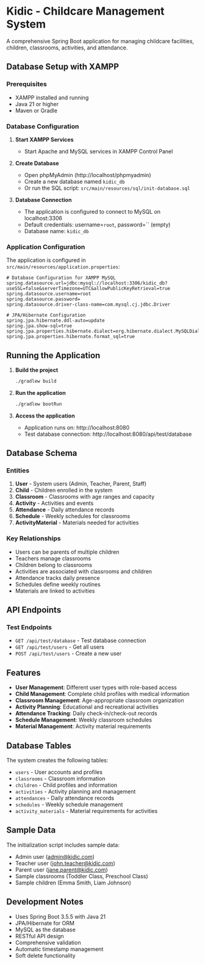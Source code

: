 # Kidic - Childcare Management System

A comprehensive Spring Boot application for managing childcare facilities, children, classrooms, activities, and attendance.

## Database Setup with XAMPP

### Prerequisites
- XAMPP installed and running
- Java 21 or higher
- Maven or Gradle

### Database Configuration

1. **Start XAMPP Services**
   - Start Apache and MySQL services in XAMPP Control Panel

2. **Create Database**
   - Open phpMyAdmin (http://localhost/phpmyadmin)
   - Create a new database named `kidic_db`
   - Or run the SQL script: `src/main/resources/sql/init-database.sql`

3. **Database Connection**
   - The application is configured to connect to MySQL on localhost:3306
   - Default credentials: username=`root`, password=`` (empty)
   - Database name: `kidic_db`

### Application Configuration

The application is configured in `src/main/resources/application.properties`:

```properties
# Database Configuration for XAMPP MySQL
spring.datasource.url=jdbc:mysql://localhost:3306/kidic_db?useSSL=false&serverTimezone=UTC&allowPublicKeyRetrieval=true
spring.datasource.username=root
spring.datasource.password=
spring.datasource.driver-class-name=com.mysql.cj.jdbc.Driver

# JPA/Hibernate Configuration
spring.jpa.hibernate.ddl-auto=update
spring.jpa.show-sql=true
spring.jpa.properties.hibernate.dialect=org.hibernate.dialect.MySQLDialect
spring.jpa.properties.hibernate.format_sql=true
```

## Running the Application

1. **Build the project**
   ```bash
   ./gradlew build
   ```

2. **Run the application**
   ```bash
   ./gradlew bootRun
   ```

3. **Access the application**
   - Application runs on: http://localhost:8080
   - Test database connection: http://localhost:8080/api/test/database

## Database Schema

### Entities

1. **User** - System users (Admin, Teacher, Parent, Staff)
2. **Child** - Children enrolled in the system
3. **Classroom** - Classrooms with age ranges and capacity
4. **Activity** - Activities and events
5. **Attendance** - Daily attendance records
6. **Schedule** - Weekly schedules for classrooms
7. **ActivityMaterial** - Materials needed for activities

### Key Relationships

- Users can be parents of multiple children
- Teachers manage classrooms
- Children belong to classrooms
- Activities are associated with classrooms and children
- Attendance tracks daily presence
- Schedules define weekly routines
- Materials are linked to activities

## API Endpoints

### Test Endpoints
- `GET /api/test/database` - Test database connection
- `GET /api/test/users` - Get all users
- `POST /api/test/users` - Create a new user

## Features

- **User Management**: Different user types with role-based access
- **Child Management**: Complete child profiles with medical information
- **Classroom Management**: Age-appropriate classroom organization
- **Activity Planning**: Educational and recreational activities
- **Attendance Tracking**: Daily check-in/check-out records
- **Schedule Management**: Weekly classroom schedules
- **Material Management**: Activity material requirements

## Database Tables

The system creates the following tables:
- `users` - User accounts and profiles
- `classrooms` - Classroom information
- `children` - Child profiles and information
- `activities` - Activity planning and management
- `attendances` - Daily attendance records
- `schedules` - Weekly schedule management
- `activity_materials` - Material requirements for activities

## Sample Data

The initialization script includes sample data:
- Admin user (admin@kidic.com)
- Teacher user (john.teacher@kidic.com)
- Parent user (jane.parent@kidic.com)
- Sample classrooms (Toddler Class, Preschool Class)
- Sample children (Emma Smith, Liam Johnson)

## Development Notes

- Uses Spring Boot 3.5.5 with Java 21
- JPA/Hibernate for ORM
- MySQL as the database
- RESTful API design
- Comprehensive validation
- Automatic timestamp management
- Soft delete functionality

